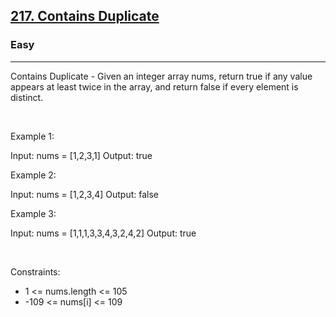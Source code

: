 <h2><a href="https://leetcode.com/problems/contains-duplicate/">217. Contains Duplicate</a></h2><h3>Easy</h3><hr>Contains Duplicate - Given an integer array nums, return true if any value appears at least twice in the array, and return false if every element is distinct.

 

Example 1:

Input: nums = [1,2,3,1]
Output: true


Example 2:

Input: nums = [1,2,3,4]
Output: false


Example 3:

Input: nums = [1,1,1,3,3,4,3,2,4,2]
Output: true


 

Constraints:

 * 1 <= nums.length <= 105
 * -109 <= nums[i] <= 109